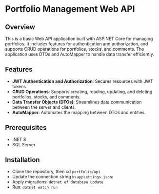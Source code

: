 # Portfolio Management Web API

## Overview
This is a basic Web API application built with ASP.NET Core for managing portfolios. It includes features for authentication and authorization, and supports CRUD operations for portfolios, stocks, and comments. The application uses DTOs and AutoMapper to handle data transfer efficiently.

## Features
- **JWT Authentication and Authorization**: Secures resources with JWT tokens.
- **CRUD Operations**: Supports creating, reading, updating, and deleting portfolios, stocks, and comments.
- **Data Transfer Objects (DTOs)**: Streamlines data communication between the server and clients.
- **AutoMapper**: Automates the mapping between DTOs and entities.

## Prerequisites
- .NET 8
- SQL Server

## Installation
- Clone the repository, then cd ```portfolio/api```
- Update the connection string in ```appsettings.json```:
- Apply migrations: ```dotnet ef database update```
- Run: ```dotnet watch run```
